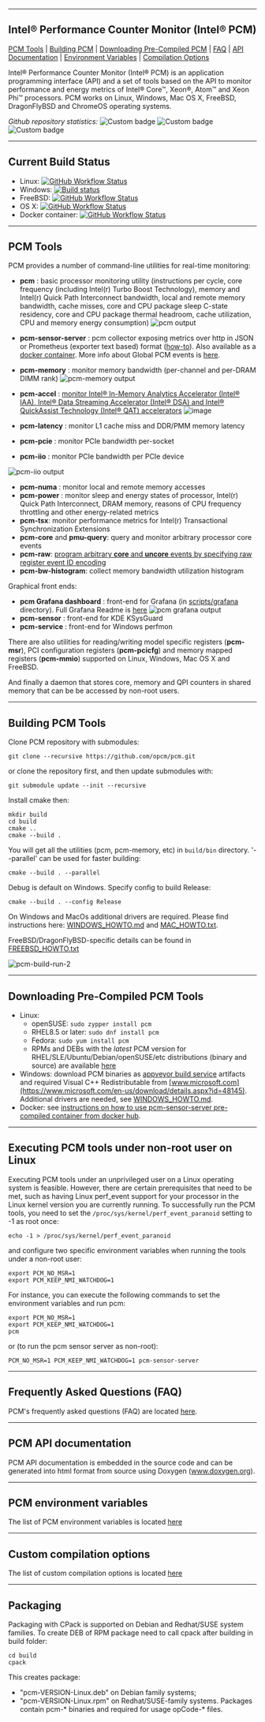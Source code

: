 --------------------------------------------------------------------------------
Intel&reg; Performance Counter Monitor (Intel&reg; PCM)
--------------------------------------------------------------------------------

[PCM Tools](#pcm-tools) | [Building PCM](#building-pcm-tools) | [Downloading Pre-Compiled PCM](#downloading-pre-compiled-pcm-tools) | [FAQ](#frequently-asked-questions-faq) | [API Documentation](#pcm-api-documentation) | [Environment Variables](#pcm-environment-variables) | [Compilation Options](#custom-compilation-options)

Intel&reg; Performance Counter Monitor (Intel&reg; PCM) is an application programming interface (API) and a set of tools based on the API to monitor performance and energy metrics of Intel&reg; Core&trade;, Xeon&reg;, Atom&trade; and Xeon Phi&trade; processors. PCM works on Linux, Windows, Mac OS X, FreeBSD, DragonFlyBSD and ChromeOS operating systems.

*Github repository statistics:* ![Custom badge](https://img.shields.io/endpoint?url=https%3A%2F%2Fhetthbszh0.execute-api.us-east-2.amazonaws.com%2Fdefault%2Fpcm-clones) ![Custom badge](https://img.shields.io/endpoint?url=https%3A%2F%2F5urjfrshcd.execute-api.us-east-2.amazonaws.com%2Fdefault%2Fpcm-yesterday-clones) ![Custom badge](https://img.shields.io/endpoint?url=https%3A%2F%2Fcsqqh18g3l.execute-api.us-east-2.amazonaws.com%2Fdefault%2Fpcm-today-clones)

--------------------------------------------------------------------------------
Current Build Status
--------------------------------------------------------------------------------

- Linux: [![GitHub Workflow Status](https://img.shields.io/github/actions/workflow/status/intel/pcm/linux_make.yml?branch=master)](https://github.com/intel/pcm/actions/workflows/linux_make.yml?query=branch%3Amaster)
- Windows: [![Build status](https://ci.appveyor.com/api/projects/status/github/intel/pcm?branch=master&svg=true)](https://ci.appveyor.com/project/opcm/pcm)
- FreeBSD: [![GitHub Workflow Status](https://img.shields.io/github/actions/workflow/status/intel/pcm/freebsd_build.yml?branch=master)](https://github.com/intel/pcm/actions/workflows/freebsd_build.yml?query=branch%3Amaster)
- OS X: [![GitHub Workflow Status](https://img.shields.io/github/actions/workflow/status/intel/pcm/macosx_build.yml?branch=master)](https://github.com/intel/pcm/actions/workflows/macosx_build.yml?query=branch%3Amaster)
- Docker container: [![GitHub Workflow Status](https://img.shields.io/github/actions/workflow/status/intel/pcm/docker.yml?branch=master)](doc/DOCKER_README.md)

--------------------------------------------------------------------------------
PCM Tools
--------------------------------------------------------------------------------

PCM provides a number of command-line utilities for real-time monitoring:

- **pcm** : basic processor monitoring utility (instructions per cycle, core frequency (including Intel(r) Turbo Boost Technology), memory and Intel(r) Quick Path Interconnect bandwidth, local and remote memory bandwidth, cache misses, core and CPU package sleep C-state residency, core and CPU package thermal headroom, cache utilization, CPU and memory energy consumption)
![pcm output](https://raw.githubusercontent.com/wiki/opcm/pcm/pcm.x.jpg)
- **pcm-sensor-server** : pcm collector exposing metrics over http in JSON or Prometheus (exporter text based) format ([how-to](doc/PCM-EXPORTER.md)). Also available as a [docker container](doc/DOCKER_README.md). More info about Global PCM events is [here](doc/PCM-SENSOR-SERVER-README.md).
- **pcm-memory** : monitor memory bandwidth (per-channel and per-DRAM DIMM rank)
![pcm-memory output](https://raw.githubusercontent.com/wiki/opcm/pcm/pcm-memory.x.JPG)
- **pcm-accel** : [monitor Intel® In-Memory Analytics Accelerator (Intel® IAA), Intel® Data Streaming Accelerator (Intel® DSA) and Intel® QuickAssist Technology (Intel® QAT)  accelerators](doc/PCM_ACCEL_README.md)
![image](https://user-images.githubusercontent.com/25432609/218480696-42ade94f-e0c3-4000-9dd8-39a0e75a210e.png)

- **pcm-latency** : monitor L1 cache miss and DDR/PMM memory latency
- **pcm-pcie** : monitor PCIe bandwidth per-socket
- **pcm-iio** : monitor PCIe bandwidth per PCIe device

![pcm-iio output](https://raw.githubusercontent.com/wiki/opcm/pcm/pcm-iio.png)
- **pcm-numa** : monitor local and remote memory accesses
- **pcm-power** : monitor sleep and energy states of processor, Intel(r) Quick Path Interconnect, DRAM memory, reasons of CPU frequency throttling and other energy-related metrics
- **pcm-tsx**: monitor performance metrics for Intel(r) Transactional Synchronization Extensions
- **pcm-core** and **pmu-query**: query and monitor arbitrary processor core events
- **pcm-raw**: [program arbitrary **core** and **uncore** events by specifying raw register event ID encoding](doc/PCM_RAW_README.md)
- **pcm-bw-histogram**: collect memory bandwidth utilization histogram

Graphical front ends:
- **pcm Grafana dashboard** :  front-end for Grafana (in [scripts/grafana](scripts/grafana) directory). Full Grafana Readme is [here](scripts/grafana/README.md)
![pcm grafana output](https://raw.githubusercontent.com/wiki/opcm/pcm/pcm-dashboard.png)
- **pcm-sensor** :  front-end for KDE KSysGuard
- **pcm-service** :  front-end for Windows perfmon

There are also utilities for reading/writing model specific registers (**pcm-msr**), PCI configuration registers (**pcm-pcicfg**) and memory mapped registers (**pcm-mmio**) supported on Linux, Windows, Mac OS X and FreeBSD.

And finally a daemon that stores core, memory and QPI counters in shared memory that can be be accessed by non-root users.

--------------------------------------------------------------------------------
Building PCM Tools
--------------------------------------------------------------------------------

Clone PCM repository with submodules:

```
git clone --recursive https://github.com/opcm/pcm.git
```

or clone the repository first, and then update submodules with:

```
git submodule update --init --recursive
```

Install cmake then:

```
mkdir build
cd build
cmake ..
cmake --build .
```
You will get all the utilities (pcm, pcm-memory, etc) in `build/bin` directory.
'--parallel' can be used for faster building:
```
cmake --build . --parallel
```
Debug is default on Windows. Specify config to build Release:
```
cmake --build . --config Release
```
On Windows and MacOs additional drivers are required. Please find instructions here: [WINDOWS_HOWTO.md](doc/WINDOWS_HOWTO.md) and [MAC_HOWTO.txt](doc/MAC_HOWTO.txt).

FreeBSD/DragonFlyBSD-specific details can be found in [FREEBSD_HOWTO.txt](doc/FREEBSD_HOWTO.txt)

![pcm-build-run-2](https://user-images.githubusercontent.com/25432609/205663554-c4fa1724-6286-495a-9dbd-0104de3f535f.gif)

--------------------------------------------------------------------------------
Downloading Pre-Compiled PCM Tools
--------------------------------------------------------------------------------

- Linux:
  * openSUSE: `sudo zypper install pcm`
  * RHEL8.5 or later: `sudo dnf install pcm` 
  * Fedora: `sudo yum install pcm`
  * RPMs and DEBs with the *latest* PCM version for RHEL/SLE/Ubuntu/Debian/openSUSE/etc distributions (binary and source) are available [here](https://software.opensuse.org/download/package?package=pcm&project=home%3Aopcm)
- Windows: download PCM binaries as [appveyor build service](https://ci.appveyor.com/project/opcm/pcm/history) artifacts and required Visual C++ Redistributable from [www.microsoft.com](https://www.microsoft.com/en-us/download/details.aspx?id=48145). Additional drivers are needed, see [WINDOWS_HOWTO.md](doc/WINDOWS_HOWTO.md).
- Docker: see [instructions on how to use pcm-sensor-server pre-compiled container from docker hub](doc/DOCKER_README.md).

--------------------------------------------------------------------------------
Executing PCM tools under non-root user on Linux
--------------------------------------------------------------------------------

Executing PCM tools under an unprivileged user on a Linux operating system is feasible. However, there are certain prerequisites that need to be met, such as having Linux perf_event support for your processor in the Linux kernel version you are currently running. To successfully run the PCM tools, you need to set the `/proc/sys/kernel/perf_event_paranoid` setting to -1 as root once:

```
echo -1 > /proc/sys/kernel/perf_event_paranoid
```

and configure two specific environment variables when running the tools under a non-root user:

```
export PCM_NO_MSR=1
export PCM_KEEP_NMI_WATCHDOG=1
```

For instance, you can execute the following commands to set the environment variables and run pcm:

```
export PCM_NO_MSR=1
export PCM_KEEP_NMI_WATCHDOG=1
pcm
```

or (to run the pcm sensor server as non-root):

```
PCM_NO_MSR=1 PCM_KEEP_NMI_WATCHDOG=1 pcm-sensor-server
```

--------------------------------------------------------------------------------
Frequently Asked Questions (FAQ)
--------------------------------------------------------------------------------

PCM's frequently asked questions (FAQ) are located [here](doc/FAQ.md).

--------------------------------------------------------------------------------
PCM API documentation
--------------------------------------------------------------------------------

PCM API documentation is embedded in the source code and can be generated into html format from source using Doxygen (www.doxygen.org).

--------------------------------------------------------------------------------
PCM environment variables
--------------------------------------------------------------------------------

The list of PCM environment variables is located [here](doc/ENVVAR_README.md)

--------------------------------------------------------------------------------
Custom compilation options
--------------------------------------------------------------------------------
The list of custom compilation options is located [here](doc/CUSTOM-COMPILE-OPTIONS.md)

--------------------------------------------------------------------------------
Packaging
--------------------------------------------------------------------------------
Packaging with CPack is supported on Debian and Redhat/SUSE system families.
To create DEB of RPM package need to call cpack after building in build folder:
```
cd build
cpack
```
This creates package:
- "pcm-VERSION-Linux.deb" on Debian family systems;
- "pcm-VERSION-Linux.rpm" on Redhat/SUSE-family systems.
Packages contain pcm-\* binaries and required for usage opCode-\* files.
